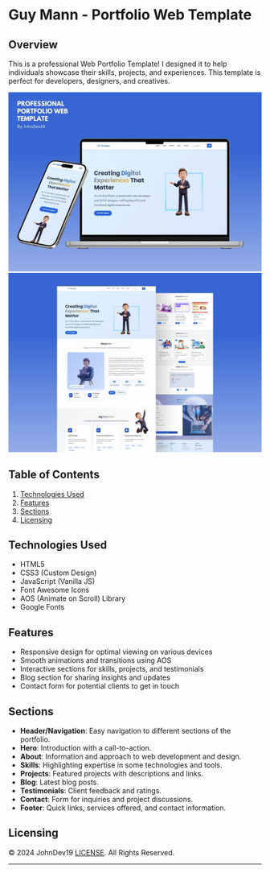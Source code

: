 # Guy Mann - Portfolio Web Template

## Overview

This is a professional Web Portfolio Template! I designed it to help individuals showcase their skills, projects, and experiences. This template is perfect for developers, designers, and creatives.

![Portfolio Banner](poster1.jpg)
![Portfolio Banner](poster2.jpg)

## Table of Contents

1. [Technologies Used](#technologies-used)
2. [Features](#features)
3. [Sections](#sections)
4. [Licensing](#licensing)

## Technologies Used

- HTML5
- CSS3 (Custom Design)
- JavaScript (Vanilla JS)
- Font Awesome Icons
- AOS (Animate on Scroll) Library
- Google Fonts

## Features

- Responsive design for optimal viewing on various devices
- Smooth animations and transitions using AOS
- Interactive sections for skills, projects, and testimonials
- Blog section for sharing insights and updates
- Contact form for potential clients to get in touch

## Sections

- **Header/Navigation**: Easy navigation to different sections of the portfolio.
- **Hero**: Introduction with a call-to-action.
- **About**: Information and approach to web development and design.
- **Skills**: Highlighting expertise in some technologies and tools.
- **Projects**: Featured projects with descriptions and links.
- **Blog**: Latest blog posts.
- **Testimonials**: Client feedback and ratings.
- **Contact**: Form for inquiries and project discussions.
- **Footer**: Quick links, services offered, and contact information.

## Licensing

© 2024 JohnDev19 [LICENSE](LICENSE). All Rights Reserved.

---
